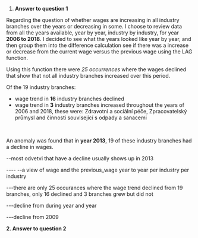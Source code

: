 1. **Answer to question 1**



Regarding the question of whether wages are increasing in all industry branches over the years or decreasing in some. I choose to review data from all the years available, year by year, industry by industry, for year **2006 to 2018**. I decided to see what the years looked like year by year, and then group them into the difference calculation see if there was a increase or decrease from the current wage versus the previous wage using the LAG function.

Using this function there were *25 occurrences* where the wages declined that show that not all industry branches increased over this period.

 

Of the 19 industry branches:

* wage trend in **16** industry branches declined
* wage trend in **3** industry branches increased throughout the years of 2006 and 2018, these were: Zdravotní a sociální péče, Zpracovatelský průmysl and činnosti související s odpady a sanacemi

&nbsp;

An anomaly was found that in **year 2013**, 19 of these industry branches had a decline in wages.





--most odvetvi that have a decline usually shows up in 2013





----	--a view of wage and the previous\_wage year to year per industry per industry



---there are only 25 occurances where the wage trend declined from 19 branches, only 16 declined and 3 branches grew but did not 

---decline from during year and year

---decline from 2009



**2. Answer to question 2**

